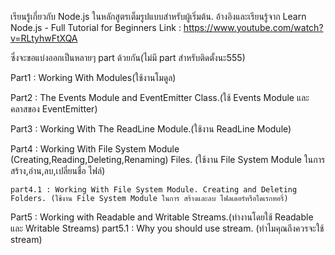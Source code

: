 เรียนรู้เกี่ยวกับ Node.js ในหลักสูตรเต็มรูปแบบสำหรับผู้เริ่มต้น.
อ้างอิงและเรียนรู้จาก Learn Node.js - Full Tutorial for Beginners
                Link : https://www.youtube.com/watch?v=RLtyhwFtXQA 

ซึ่งจะขอแบ่งออกเป็นหลายๆ part ด้วยกัน(ไม่มี part สำหรับติดตั้งนะ555)

Part1 : Working With Modules(ใช้งานโมดูล)

Part2 : The Events Module and EventEmitter Class.(ใช้ Events Module และคลาสของ EventEmitter)

Part3 : Working With The ReadLine Module.(ใช้งาน ReadLine Module)

Part4 : Working With File System Module (Creating,Reading,Deleting,Renaming) Files. (ใช้งาน File System Module ในการ สร้าง,อ่าน,ลบ,เปลี่ยนชื่อ ไฟล์)

    part4.1 : Working With File System Module. Creating and Deleting Folders. (ใช้งาน File System Module ในการ สร้างและลบ โฟลเดอร์หรือไดเรกทอรี่)
    
Part5 : Working with Readable and Writable Streams.(ทำงานโดยใช้ Readable และ Writable Streams)
    part5.1 : Why you should use stream. (ทำไมคุณถึงควรจะใช้ stream) 
